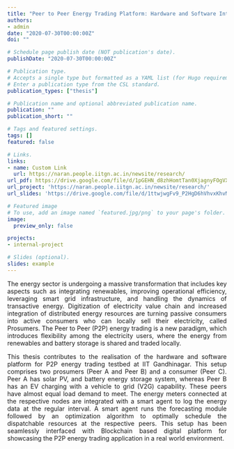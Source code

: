 ```yaml
---
title: "Peer to Peer Energy Trading Platform: Hardware and Software Integration"
authors:
- admin
date: "2020-07-30T00:00:00Z"
doi: ""

# Schedule page publish date (NOT publication's date).
publishDate: "2020-07-30T00:00:00Z"

# Publication type.
# Accepts a single type but formatted as a YAML list (for Hugo requirements).
# Enter a publication type from the CSL standard.
publication_types: ["thesis"]

# Publication name and optional abbreviated publication name.
publication: ""
publication_short: ""

# Tags and featured settings.
tags: []
featured: false

# Links.
links:
- name: Custom Link
  url: https://naran.people.iitgn.ac.in/newsite/research/
url_pdf: https://drive.google.com/file/d/1pGEHN_d8zhHomtTan0XjagnyFOgVXN1d/view?usp=sharing
url_project: 'https://naran.people.iitgn.ac.in/newsite/research/'
url_slides: 'https://drive.google.com/file/d/1ttwjwgFv9_P2HgD6hVhvxKhvMRSbJBBY/view?usp=sharing'

# Featured image
# To use, add an image named `featured.jpg/png` to your page's folder. 
image:
  preview_only: false

projects:
- internal-project

# Slides (optional).
slides: example
---
```


<div style="text-align: justify;">
The energy sector is undergoing a massive transformation that includes key aspects such as integrating renewables, improving operational efficiency, leveraging smart grid infrastructure, and handling the dynamics of transactive energy. Digitization of electricity value chain and increased integration of distributed energy resources are turning passive consumers into active consumers who can locally sell their electricity, called Prosumers. The Peer to Peer (P2P) energy trading is a new paradigm, which introduces flexibility among the electricity users, where the energy from renewables and battery storage is shared and traded locally.

This thesis contributes to the realisation of the hardware and software platform for P2P energy trading testbed at IIT Gandhinagar. This setup comprises two prosumers (Peer A and Peer B) and a consumer (Peer C). Peer A has solar PV, and battery energy storage system, whereas Peer B has an EV charging with a vehicle to grid (V2G) capability. These peers have almost equal load demand to meet. The energy meters connected at the respective nodes are integrated with a smart agent to log the energy data at the regular interval. A smart agent runs the forecasting module followed by an optimization algorithm to optimally schedule the dispatchable resources at the respective peers. This setup has been seamlessly interfaced with Blockchain based digital platform for showcasing the P2P energy trading application in a real world environment.
</div>

